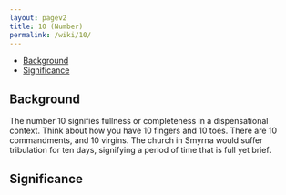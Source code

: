 ```yaml
---
layout: pagev2
title: 10 (Number)
permalink: /wiki/10/
---
```

- [Background](#background)
- [Significance](#significance)

## Background

The number 10 signifies fullness or completeness in a dispensational context. Think about how you have 10 fingers and 10 toes. There are 10 commandments, and 10 virgins. The church in Smyrna would suffer tribulation for ten days, signifying a period of time that is full yet brief.

## Significance
